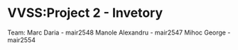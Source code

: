 # VVSS:Project 2 - Invetory

Team:
Marc Daria - mair2548
Manole Alexandru - mair2547
Mihoc George - mair2554
